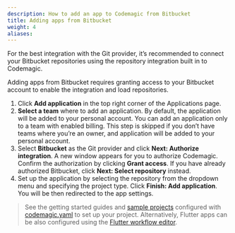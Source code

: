```yaml
---
description: How to add an app to Codemagic from Bitbucket
title: Adding apps from Bitbucket
weight: 4
aliases:
---
```


For the best integration with the Git provider, it’s recommended to connect your Bitbucket repositories using the repository integration built in to Codemagic. 

Adding apps from Bitbucket requires granting access to your Bitbucket account to enable the integration and load repositories.

1. Click **Add application** in the top right corner of the Applications page.
2. **Select a team** where to add an application. By default, the application will be added to your personal account. You can add an application only to a team with enabled billing. This step is skipped if you don’t have teams where you’re an owner, and application will be added to your personal account.
3. Select **Bitbucket** as the Git provider and click **Next: Authorize integration**. A new window appears for you to authorize Codemagic. Confirm the authorization by clicking **Grant access**. If you have already authorized Bitbucket, click **Next: Select repository** instead.
4. Set up the application by selecting the repository from the dropdown menu and specifying the project type. Click **Finish: Add application**. You will be then redirected to the app settings.

>See the getting started guides and [sample projects](../sample-projects/codemagic-sample-projects/) configured with [codemagic.yaml](../getting-started/yaml/) to set up your project. Alternatively, Flutter apps can be also configured using the [Flutter workflow editor](../flutter-configuration/flutter-projects/).
